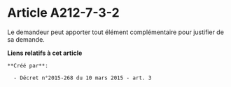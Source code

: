 # Article A212-7-3-2

Le demandeur peut apporter tout élément complémentaire pour justifier de sa demande.

**Liens relatifs à cet article**

	**Créé par**:

	  - Décret n°2015-268 du 10 mars 2015 - art. 3
